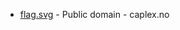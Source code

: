 * [flag.svg](https://commons.wikimedia.org/wiki/File:Jevnaker_komm.svg) - Public domain - caplex.no
